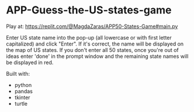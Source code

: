 # APP-Guess-the-US-states-game

Play at: https://replit.com/@MagdaZaras/APP50-States-Game#main.py

Enter US state name into the pop-up (all lowercase or with first letter capitalized) and click "Enter". If it's correct, the name will be displayed on the map of US states. If you don't enter all 50 states, once you're out of ideas enter 'done' in the prompt window and the remaining state names will be displayed in red. 

Built with:
- python
- pandas
- tkinter
- turtle
